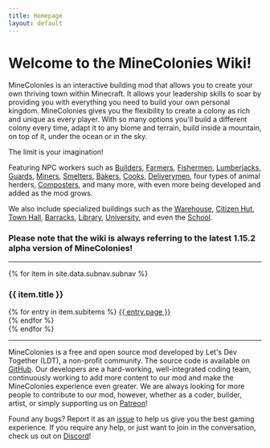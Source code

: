 ```yaml
---
title: Homepage
layout: default
---
```

# Welcome to the MineColonies Wiki!

MineColonies is an interactive building mod that allows you to create your own thriving town within Minecraft. It allows your leadership skills to soar by providing you with everything you need to build your own personal kingdom. MineColonies gives you the flexibility to create a colony as rich and unique as every player. With so many options you'll build a different colony every time, adapt it to any biome and terrain, build inside a mountain, on top of it, under the ocean or in the sky.

The limit is your imagination!

Featuring NPC workers such as [Builders](../../MinecoloniesWiki/source/workers/builder), [Farmers](../../MinecoloniesWiki/source/workers/farmer), [Fishermen](../../MinecoloniesWiki/source/workers/fisherman), [Lumberjacks](../../MinecoloniesWiki/source/workers/lumberjack), [Guards](../../MinecoloniesWiki/source/workers/guard), [Miners](../../MinecoloniesWiki/source/workers/miner), [Smelters](../../MinecoloniesWiki/source/workers/smelter), [Bakers](../../MinecoloniesWiki/source/workers/baker), [Cooks](../../MinecoloniesWiki/source/workers/cook), [Deliverymen](../../MinecoloniesWiki/source/workers/deliveryman), four types of animal herders, [Composters](../../MinecoloniesWiki/source/workers/composter), and many more, with even more being developed and added as the mod grows.

We also include specialized buildings such as the [Warehouse](../../MinecoloniesWiki/source/buildings/warehouse), [Citizen Hut](../../MinecoloniesWiki/source/buildings/citizenhut), [Town Hall](../../MinecoloniesWiki/source/buildings/townhall), [Barracks](../../MinecoloniesWiki/source/buildings/barracks), [Library](../../MinecoloniesWiki/source/buildings/library), [University](../../MinecoloniesWiki/source/buildings/university), and even the [School](../../MinecoloniesWiki/source/buildings/school).

### Please note that the wiki is always referring to the latest 1.15.2 alpha version of MineColonies!

---

<div class="row">
{% for item in site.data.subnav.subnav %}
    <div class="col-lg col-md-3 col-sm-12 text-center">
        <h3 class="button p-1">{{ item.title }}</h3>
        {% for entry in item.subitems %}
            <a class="" href="{{ entry.url | relative_url }}">{{ entry.page }}</a><br />
        {% endfor %}
    </div>
{% endfor %}
</div>

---

MineColonies is a free and open source mod developed by Let's Dev Together (LDT), a non-profit community. The source code is available on [GitHub](https://github.com/ldtteam/minecolonies). Our developers are a hard-working, well-integrated coding team, continuously working to add more content to our mod and make the MineColonies experience even greater. We are always looking for more people to contribute to our mod, however, whether as a coder, builder, artist, or simply supporting us on [Patreon](https://www.patreon.com/minecolonies)!

Found any bugs? Report it as an [issue](https://github.com/ldtteam/minecolonies/issues/new) to help us give you the best gaming experience. If you require any help, or just want to join in the conversation, check us out on [Discord](https://discord.minecolonies.com)!
